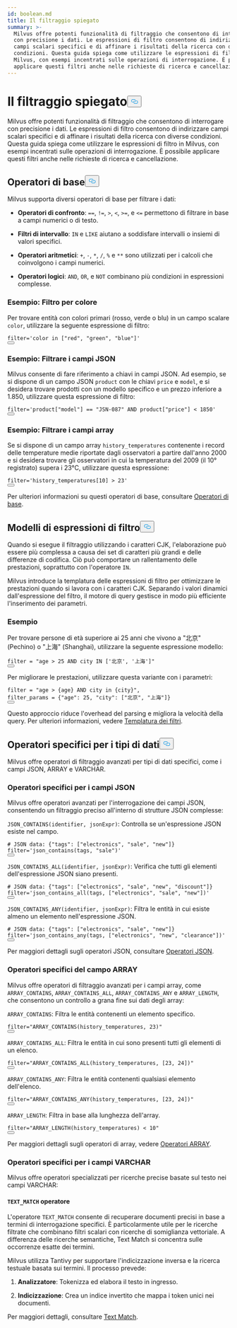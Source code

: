 ```yaml
---
id: boolean.md
title: Il filtraggio spiegato
summary: >-
  Milvus offre potenti funzionalità di filtraggio che consentono di interrogare
  con precisione i dati. Le espressioni di filtro consentono di indirizzare
  campi scalari specifici e di affinare i risultati della ricerca con diverse
  condizioni. Questa guida spiega come utilizzare le espressioni di filtro in
  Milvus, con esempi incentrati sulle operazioni di interrogazione. È possibile
  applicare questi filtri anche nelle richieste di ricerca e cancellazione.
---
```

<h1 id="Filtering-Explained" class="common-anchor-header">Il filtraggio spiegato<button data-href="#Filtering-Explained" class="anchor-icon" translate="no">
      <svg translate="no"
        aria-hidden="true"
        focusable="false"
        height="20"
        version="1.1"
        viewBox="0 0 16 16"
        width="16"
      >
        <path
          fill="#0092E4"
          fill-rule="evenodd"
          d="M4 9h1v1H4c-1.5 0-3-1.69-3-3.5S2.55 3 4 3h4c1.45 0 3 1.69 3 3.5 0 1.41-.91 2.72-2 3.25V8.59c.58-.45 1-1.27 1-2.09C10 5.22 8.98 4 8 4H4c-.98 0-2 1.22-2 2.5S3 9 4 9zm9-3h-1v1h1c1 0 2 1.22 2 2.5S13.98 12 13 12H9c-.98 0-2-1.22-2-2.5 0-.83.42-1.64 1-2.09V6.25c-1.09.53-2 1.84-2 3.25C6 11.31 7.55 13 9 13h4c1.45 0 3-1.69 3-3.5S14.5 6 13 6z"
        ></path>
      </svg>
    </button></h1><p>Milvus offre potenti funzionalità di filtraggio che consentono di interrogare con precisione i dati. Le espressioni di filtro consentono di indirizzare campi scalari specifici e di affinare i risultati della ricerca con diverse condizioni. Questa guida spiega come utilizzare le espressioni di filtro in Milvus, con esempi incentrati sulle operazioni di interrogazione. È possibile applicare questi filtri anche nelle richieste di ricerca e cancellazione.</p>
<h2 id="Basic-operators" class="common-anchor-header">Operatori di base<button data-href="#Basic-operators" class="anchor-icon" translate="no">
      <svg translate="no"
        aria-hidden="true"
        focusable="false"
        height="20"
        version="1.1"
        viewBox="0 0 16 16"
        width="16"
      >
        <path
          fill="#0092E4"
          fill-rule="evenodd"
          d="M4 9h1v1H4c-1.5 0-3-1.69-3-3.5S2.55 3 4 3h4c1.45 0 3 1.69 3 3.5 0 1.41-.91 2.72-2 3.25V8.59c.58-.45 1-1.27 1-2.09C10 5.22 8.98 4 8 4H4c-.98 0-2 1.22-2 2.5S3 9 4 9zm9-3h-1v1h1c1 0 2 1.22 2 2.5S13.98 12 13 12H9c-.98 0-2-1.22-2-2.5 0-.83.42-1.64 1-2.09V6.25c-1.09.53-2 1.84-2 3.25C6 11.31 7.55 13 9 13h4c1.45 0 3-1.69 3-3.5S14.5 6 13 6z"
        ></path>
      </svg>
    </button></h2><p>Milvus supporta diversi operatori di base per filtrare i dati:</p>
<ul>
<li><p><strong>Operatori di confronto</strong>: <code translate="no">==</code>, <code translate="no">!=</code>, <code translate="no">&gt;</code>, <code translate="no">&lt;</code>, <code translate="no">&gt;=</code>, e <code translate="no">&lt;=</code> permettono di filtrare in base a campi numerici o di testo.</p></li>
<li><p><strong>Filtri di intervallo</strong>: <code translate="no">IN</code> e <code translate="no">LIKE</code> aiutano a soddisfare intervalli o insiemi di valori specifici.</p></li>
<li><p><strong>Operatori aritmetici</strong>: <code translate="no">+</code>, <code translate="no">-</code>, <code translate="no">*</code>, <code translate="no">/</code>, <code translate="no">%</code> e <code translate="no">**</code> sono utilizzati per i calcoli che coinvolgono i campi numerici.</p></li>
<li><p><strong>Operatori logici</strong>: <code translate="no">AND</code>, <code translate="no">OR</code>, e <code translate="no">NOT</code> combinano più condizioni in espressioni complesse.</p></li>
</ul>
<h3 id="Example-Filtering-by-Color" class="common-anchor-header">Esempio: Filtro per colore</h3><p>Per trovare entità con colori primari (rosso, verde o blu) in un campo scalare <code translate="no">color</code>, utilizzare la seguente espressione di filtro:</p>
<pre><code translate="no" class="language-python"><span class="hljs-built_in">filter</span>=<span class="hljs-string">&#x27;color in [&quot;red&quot;, &quot;green&quot;, &quot;blue&quot;]&#x27;</span>
<button class="copy-code-btn"></button></code></pre>
<h3 id="Example-Filtering-JSON-Fields" class="common-anchor-header">Esempio: Filtrare i campi JSON</h3><p>Milvus consente di fare riferimento a chiavi in campi JSON. Ad esempio, se si dispone di un campo JSON <code translate="no">product</code> con le chiavi <code translate="no">price</code> e <code translate="no">model</code>, e si desidera trovare prodotti con un modello specifico e un prezzo inferiore a 1.850, utilizzare questa espressione di filtro:</p>
<pre><code translate="no" class="language-python"><span class="hljs-built_in">filter</span>=<span class="hljs-string">&#x27;product[&quot;model&quot;] == &quot;JSN-087&quot; AND product[&quot;price&quot;] &lt; 1850&#x27;</span>
<button class="copy-code-btn"></button></code></pre>
<h3 id="Example-Filtering-Array-Fields" class="common-anchor-header">Esempio: Filtrare i campi array</h3><p>Se si dispone di un campo array <code translate="no">history_temperatures</code> contenente i record delle temperature medie riportate dagli osservatori a partire dall'anno 2000 e si desidera trovare gli osservatori in cui la temperatura del 2009 (il 10° registrato) supera i 23°C, utilizzare questa espressione:</p>
<pre><code translate="no" class="language-python"><span class="hljs-built_in">filter</span>=<span class="hljs-string">&#x27;history_temperatures[10] &gt; 23&#x27;</span>
<button class="copy-code-btn"></button></code></pre>
<p>Per ulteriori informazioni su questi operatori di base, consultare <a href="/docs/it/basic-operators.md">Operatori di base</a>.</p>
<h2 id="Filter-expression-templates" class="common-anchor-header">Modelli di espressioni di filtro<button data-href="#Filter-expression-templates" class="anchor-icon" translate="no">
      <svg translate="no"
        aria-hidden="true"
        focusable="false"
        height="20"
        version="1.1"
        viewBox="0 0 16 16"
        width="16"
      >
        <path
          fill="#0092E4"
          fill-rule="evenodd"
          d="M4 9h1v1H4c-1.5 0-3-1.69-3-3.5S2.55 3 4 3h4c1.45 0 3 1.69 3 3.5 0 1.41-.91 2.72-2 3.25V8.59c.58-.45 1-1.27 1-2.09C10 5.22 8.98 4 8 4H4c-.98 0-2 1.22-2 2.5S3 9 4 9zm9-3h-1v1h1c1 0 2 1.22 2 2.5S13.98 12 13 12H9c-.98 0-2-1.22-2-2.5 0-.83.42-1.64 1-2.09V6.25c-1.09.53-2 1.84-2 3.25C6 11.31 7.55 13 9 13h4c1.45 0 3-1.69 3-3.5S14.5 6 13 6z"
        ></path>
      </svg>
    </button></h2><p>Quando si esegue il filtraggio utilizzando i caratteri CJK, l'elaborazione può essere più complessa a causa dei set di caratteri più grandi e delle differenze di codifica. Ciò può comportare un rallentamento delle prestazioni, soprattutto con l'operatore <code translate="no">IN</code>.</p>
<p>Milvus introduce la templatura delle espressioni di filtro per ottimizzare le prestazioni quando si lavora con i caratteri CJK. Separando i valori dinamici dall'espressione del filtro, il motore di query gestisce in modo più efficiente l'inserimento dei parametri.</p>
<h3 id="Example" class="common-anchor-header">Esempio</h3><p>Per trovare persone di età superiore ai 25 anni che vivono a "北京" (Pechino) o "上海" (Shanghai), utilizzare la seguente espressione modello:</p>
<pre><code translate="no" class="language-python"><span class="hljs-built_in">filter</span> = <span class="hljs-string">&quot;age &gt; 25 AND city IN [&#x27;北京&#x27;, &#x27;上海&#x27;]&quot;</span>
<button class="copy-code-btn"></button></code></pre>
<p>Per migliorare le prestazioni, utilizzare questa variante con i parametri:</p>
<pre><code translate="no" class="language-python"><span class="hljs-built_in">filter</span> = <span class="hljs-string">&quot;age &gt; {age} AND city in {city}&quot;</span>,
filter_params = {<span class="hljs-string">&quot;age&quot;</span>: <span class="hljs-number">25</span>, <span class="hljs-string">&quot;city&quot;</span>: [<span class="hljs-string">&quot;北京&quot;</span>, <span class="hljs-string">&quot;上海&quot;</span>]}
<button class="copy-code-btn"></button></code></pre>
<p>Questo approccio riduce l'overhead del parsing e migliora la velocità della query. Per ulteriori informazioni, vedere <a href="/docs/it/filtering-templating.md">Templatura dei filtri</a>.</p>
<h2 id="Data-type-specific-operators" class="common-anchor-header">Operatori specifici per i tipi di dati<button data-href="#Data-type-specific-operators" class="anchor-icon" translate="no">
      <svg translate="no"
        aria-hidden="true"
        focusable="false"
        height="20"
        version="1.1"
        viewBox="0 0 16 16"
        width="16"
      >
        <path
          fill="#0092E4"
          fill-rule="evenodd"
          d="M4 9h1v1H4c-1.5 0-3-1.69-3-3.5S2.55 3 4 3h4c1.45 0 3 1.69 3 3.5 0 1.41-.91 2.72-2 3.25V8.59c.58-.45 1-1.27 1-2.09C10 5.22 8.98 4 8 4H4c-.98 0-2 1.22-2 2.5S3 9 4 9zm9-3h-1v1h1c1 0 2 1.22 2 2.5S13.98 12 13 12H9c-.98 0-2-1.22-2-2.5 0-.83.42-1.64 1-2.09V6.25c-1.09.53-2 1.84-2 3.25C6 11.31 7.55 13 9 13h4c1.45 0 3-1.69 3-3.5S14.5 6 13 6z"
        ></path>
      </svg>
    </button></h2><p>Milvus offre operatori di filtraggio avanzati per tipi di dati specifici, come i campi JSON, ARRAY e VARCHAR.</p>
<h3 id="JSON-field-specific-operators" class="common-anchor-header">Operatori specifici per i campi JSON</h3><p>Milvus offre operatori avanzati per l'interrogazione dei campi JSON, consentendo un filtraggio preciso all'interno di strutture JSON complesse:</p>
<p><code translate="no">JSON_CONTAINS(identifier, jsonExpr)</code>: Controlla se un'espressione JSON esiste nel campo.</p>
<pre><code translate="no" class="language-python"><span class="hljs-comment"># JSON data: {&quot;tags&quot;: [&quot;electronics&quot;, &quot;sale&quot;, &quot;new&quot;]}</span>
<span class="hljs-built_in">filter</span>=<span class="hljs-string">&#x27;json_contains(tags, &quot;sale&quot;)&#x27;</span>
<button class="copy-code-btn"></button></code></pre>
<p><code translate="no">JSON_CONTAINS_ALL(identifier, jsonExpr)</code>: Verifica che tutti gli elementi dell'espressione JSON siano presenti.</p>
<pre><code translate="no" class="language-python"><span class="hljs-comment"># JSON data: {&quot;tags&quot;: [&quot;electronics&quot;, &quot;sale&quot;, &quot;new&quot;, &quot;discount&quot;]}</span>
<span class="hljs-built_in">filter</span>=<span class="hljs-string">&#x27;json_contains_all(tags, [&quot;electronics&quot;, &quot;sale&quot;, &quot;new&quot;])&#x27;</span>
<button class="copy-code-btn"></button></code></pre>
<p><code translate="no">JSON_CONTAINS_ANY(identifier, jsonExpr)</code>: Filtra le entità in cui esiste almeno un elemento nell'espressione JSON.</p>
<pre><code translate="no" class="language-python"><span class="hljs-comment"># JSON data: {&quot;tags&quot;: [&quot;electronics&quot;, &quot;sale&quot;, &quot;new&quot;]}</span>
<span class="hljs-built_in">filter</span>=<span class="hljs-string">&#x27;json_contains_any(tags, [&quot;electronics&quot;, &quot;new&quot;, &quot;clearance&quot;])&#x27;</span>
<button class="copy-code-btn"></button></code></pre>
<p>Per maggiori dettagli sugli operatori JSON, consultare <a href="/docs/it/json-operators.md">Operatori JSON</a>.</p>
<h3 id="ARRAY-field-specific-operators" class="common-anchor-header">Operatori specifici del campo ARRAY</h3><p>Milvus offre operatori di filtraggio avanzati per i campi array, come <code translate="no">ARRAY_CONTAINS</code>, <code translate="no">ARRAY_CONTAINS_ALL</code>, <code translate="no">ARRAY_CONTAINS_ANY</code> e <code translate="no">ARRAY_LENGTH</code>, che consentono un controllo a grana fine sui dati degli array:</p>
<p><code translate="no">ARRAY_CONTAINS</code>: Filtra le entità contenenti un elemento specifico.</p>
<pre><code translate="no" class="language-python"><span class="hljs-built_in">filter</span>=<span class="hljs-string">&quot;ARRAY_CONTAINS(history_temperatures, 23)&quot;</span>
<button class="copy-code-btn"></button></code></pre>
<p><code translate="no">ARRAY_CONTAINS_ALL</code>: Filtra le entità in cui sono presenti tutti gli elementi di un elenco.</p>
<pre><code translate="no" class="language-python"><span class="hljs-built_in">filter</span>=<span class="hljs-string">&quot;ARRAY_CONTAINS_ALL(history_temperatures, [23, 24])&quot;</span>
<button class="copy-code-btn"></button></code></pre>
<p><code translate="no">ARRAY_CONTAINS_ANY</code>: Filtra le entità contenenti qualsiasi elemento dell'elenco.</p>
<pre><code translate="no" class="language-python"><span class="hljs-built_in">filter</span>=<span class="hljs-string">&quot;ARRAY_CONTAINS_ANY(history_temperatures, [23, 24])&quot;</span>
<button class="copy-code-btn"></button></code></pre>
<p><code translate="no">ARRAY_LENGTH</code>: Filtra in base alla lunghezza dell'array.</p>
<pre><code translate="no" class="language-python"><span class="hljs-built_in">filter</span>=<span class="hljs-string">&quot;ARRAY_LENGTH(history_temperatures) &lt; 10&quot;</span>
<button class="copy-code-btn"></button></code></pre>
<p>Per maggiori dettagli sugli operatori di array, vedere <a href="/docs/it/array-operators.md">Operatori ARRAY</a>.</p>
<h3 id="VARCHAR-field-specific-operators" class="common-anchor-header">Operatori specifici per i campi VARCHAR</h3><p>Milvus offre operatori specializzati per ricerche precise basate sul testo nei campi VARCHAR:</p>
<h4 id="TEXTMATCH-operator" class="common-anchor-header"><code translate="no">TEXT_MATCH</code> operatore</h4><p>L'operatore <code translate="no">TEXT_MATCH</code> consente di recuperare documenti precisi in base a termini di interrogazione specifici. È particolarmente utile per le ricerche filtrate che combinano filtri scalari con ricerche di somiglianza vettoriale. A differenza delle ricerche semantiche, Text Match si concentra sulle occorrenze esatte dei termini.</p>
<p>Milvus utilizza Tantivy per supportare l'indicizzazione inversa e la ricerca testuale basata sui termini. Il processo prevede:</p>
<ol>
<li><p><strong>Analizzatore</strong>: Tokenizza ed elabora il testo in ingresso.</p></li>
<li><p><strong>Indicizzazione</strong>: Crea un indice invertito che mappa i token unici nei documenti.</p></li>
</ol>
<p>Per maggiori dettagli, consultare <a href="/docs/it/keyword-match.md">Text Match</a>.</p>
